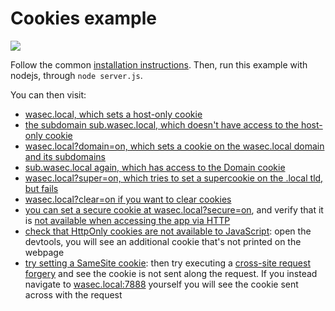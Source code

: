# Cookies example

![](https://www.publicdomainpictures.net/pictures/10000/velka/33-1210498515t3lN.jpg)

Follow the common [installation instructions](https://github.com/odino/wasec#installation). Then, run this example with nodejs, through `node server.js`.

You can then visit:

* [wasec.local, which sets a host-only cookie](http://wasec.local:7888/)
* [the subdomain sub.wasec.local, which doesn't have access to the host-only cookie](http://sub.wasec.local:7888/)
* [wasec.local?domain=on, which sets a cookie on the wasec.local domain and its subdomains](http://wasec.local:7888/?domain=on)
* [sub.wasec.local again, which has access to the Domain cookie](http://sub.wasec.local:7888/)
* [wasec.local?super=on, which tries to set a supercookie on the .local tld, but fails](http://wasec.local:7888/?super=on)
* [wasec.local?clear=on if you want to clear cookies](http://wasec.local:7888/?clear=on)
* [you can set a secure cookie at wasec.local?secure=on](https://wasec.local:7889/?secure=on), and verify that it is [not available when accessing the app via HTTP](http://wasec.local:7888/)
* [check that HttpOnly cookies are not available to JavaScript](http://wasec.local:7888/?httponly=on): open the devtools, you will see an additional cookie that's not printed on the webpage
* [try setting a SameSite cookie](http://wasec.local:7888/?samesite=on): then try executing a [cross-site request forgery](http://wasec2.local:7888/same-site-form)
and see the cookie is not sent along the request. If you instead navigate to [wasec.local:7888](http://wasec.local:7888) yourself you will see the cookie
sent across with the request
